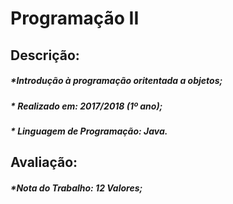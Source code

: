 # Programação II 

## Descrição:
##### *Introdução à programação oritentada a objetos;
##### * Realizado em: 2017/2018 (1º ano);
##### * Linguagem de Programação: Java.

## Avaliação:
##### *Nota do Trabalho: 12 Valores;
